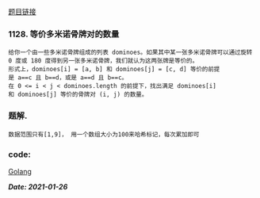 [题目链接](https://leetcode-cn.com/problems/number-of-equivalent-domino-pairs/)
    
### 1128. 等价多米诺骨牌对的数量
    给你一个由一些多米诺骨牌组成的列表 dominoes。如果其中某一张多米诺骨牌可以通过旋转 0 度或 180 度得到另一张多米诺骨牌，我们就认为这两张牌是等价的。
    形式上，dominoes[i] = [a, b] 和 dominoes[j] = [c, d] 等价的前提是 a==c 且 b==d，或是 a==d 且 b==c。
    在 0 <= i < j < dominoes.length 的前提下，找出满足 dominoes[i] 和 dominoes[j] 等价的骨牌对 (i, j) 的数量。

### 题解.
    数据范围只有[1,9]， 用一个数组大小为100来哈希标记，每次累加即可

### code:
[Golang](https://github.com/Archangel59/LeetCode/blob/main/1128/1128.go)  

***Date: 2021-01-26***